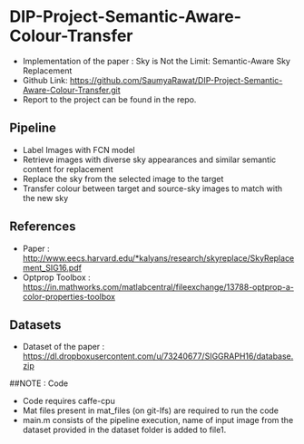 # DIP-Project-Semantic-Aware-Colour-Transfer
* Implementation of the paper : Sky is Not the Limit: Semantic-Aware Sky Replacement
* Github Link: https://github.com/SaumyaRawat/DIP-Project-Semantic-Aware-Colour-Transfer.git
* Report to the project can be found in the repo. 

## Pipeline 
* Label Images with FCN model
* Retrieve images with diverse sky appearances and similar semantic content for replacement
* Replace the sky from the selected image to the target
* Transfer colour between target and source-sky images to match with the new sky

## References 
* Paper : http://www.eecs.harvard.edu/*kalyans/research/skyreplace/SkyReplacement_SIG16.pdf
* Optprop Toolbox : https://in.mathworks.com/matlabcentral/fileexchange/13788-optprop-a-color-properties-toolbox

## Datasets 
* Dataset of the paper : https://dl.dropboxusercontent.com/u/73240677/SIGGRAPH16/database.zip

##NOTE : Code 
* Code requires caffe-cpu
* Mat files present in mat_files (on git-lfs) are required to run the code
* main.m consists of the pipeline execution, name of input image from the dataset provided in the dataset folder is added to file1. 
